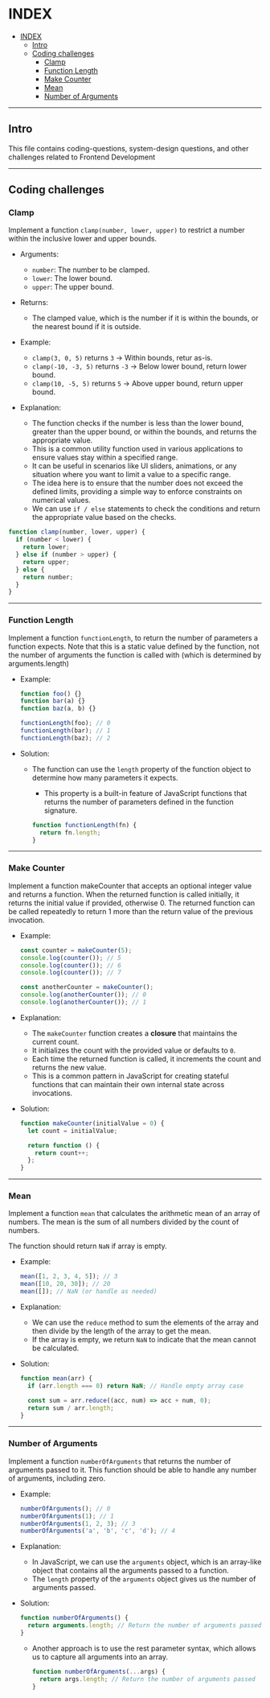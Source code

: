 # INDEX

- [INDEX](#index)
  - [Intro](#intro)
  - [Coding challenges](#coding-challenges)
    - [Clamp](#clamp)
    - [Function Length](#function-length)
    - [Make Counter](#make-counter)
    - [Mean](#mean)
    - [Number of Arguments](#number-of-arguments)

---

## Intro

This file contains coding-questions, system-design questions, and other challenges related to Frontend Development

---

## Coding challenges

### Clamp

Implement a function `clamp(number, lower, upper)` to restrict a number within the inclusive lower and upper bounds.

- Arguments:
  - `number`: The number to be clamped.
  - `lower`: The lower bound.
  - `upper`: The upper bound.
- Returns:
  - The clamped value, which is the number if it is within the bounds, or the nearest bound if it is outside.
- Example:

  - `clamp(3, 0, 5)` returns `3` -> Within bounds, retur as-is.
  - `clamp(-10, -3, 5)` returns `-3` -> Below lower bound, return lower bound.
  - `clamp(10, -5, 5)` returns `5` -> Above upper bound, return upper bound.

- Explanation:
  - The function checks if the number is less than the lower bound, greater than the upper bound, or within the bounds, and returns the appropriate value.
  - This is a common utility function used in various applications to ensure values stay within a specified range.
  - It can be useful in scenarios like UI sliders, animations, or any situation where you want to limit a value to a specific range.
  - The idea here is to ensure that the number does not exceed the defined limits, providing a simple way to enforce constraints on numerical values.
  - We can use `if / else` statements to check the conditions and return the appropriate value based on the checks.

```js
function clamp(number, lower, upper) {
  if (number < lower) {
    return lower;
  } else if (number > upper) {
    return upper;
  } else {
    return number;
  }
}
```

---

### Function Length

Implement a function `functionLength`, to return the number of parameters a function expects. Note that this is a static value defined by the function, not the number of arguments the function is called with (which is determined by arguments.length)

- Example:

  ```js
  function foo() {}
  function bar(a) {}
  function baz(a, b) {}

  functionLength(foo); // 0
  functionLength(bar); // 1
  functionLength(baz); // 2
  ```

- Solution:

  - The function can use the `length` property of the function object to determine how many parameters it expects.

    - This property is a built-in feature of JavaScript functions that returns the number of parameters defined in the function signature.

    ```js
    function functionLength(fn) {
      return fn.length;
    }
    ```

---

### Make Counter

Implement a function makeCounter that accepts an optional integer value and returns a function. When the returned function is called initially, it returns the initial value if provided, otherwise 0. The returned function can be called repeatedly to return 1 more than the return value of the previous invocation.

- Example:

  ```js
  const counter = makeCounter(5);
  console.log(counter()); // 5
  console.log(counter()); // 6
  console.log(counter()); // 7

  const anotherCounter = makeCounter();
  console.log(anotherCounter()); // 0
  console.log(anotherCounter()); // 1
  ```

- Explanation:

  - The `makeCounter` function creates a **closure** that maintains the current count.
  - It initializes the count with the provided value or defaults to `0`.
  - Each time the returned function is called, it increments the count and returns the new value.
  - This is a common pattern in JavaScript for creating stateful functions that can maintain their own internal state across invocations.

- Solution:

  ```js
  function makeCounter(initialValue = 0) {
    let count = initialValue;

    return function () {
      return count++;
    };
  }
  ```

---

### Mean

Implement a function `mean` that calculates the arithmetic mean of an array of numbers. The mean is the sum of all numbers divided by the count of numbers.

The function should return `NaN` if array is empty.

- Example:

  ```js
  mean([1, 2, 3, 4, 5]); // 3
  mean([10, 20, 30]); // 20
  mean([]); // NaN (or handle as needed)
  ```

- Explanation:

  - We can use the `reduce` method to sum the elements of the array and then divide by the length of the array to get the mean.
  - If the array is empty, we return `NaN` to indicate that the mean cannot be calculated.

- Solution:

  ```js
  function mean(arr) {
    if (arr.length === 0) return NaN; // Handle empty array case

    const sum = arr.reduce((acc, num) => acc + num, 0);
    return sum / arr.length;
  }
  ```

---

### Number of Arguments

Implement a function `numberOfArguments` that returns the number of arguments passed to it. This function should be able to handle any number of arguments, including zero.

- Example:

  ```js
  numberOfArguments(); // 0
  numberOfArguments(1); // 1
  numberOfArguments(1, 2, 3); // 3
  numberOfArguments('a', 'b', 'c', 'd'); // 4
  ```

- Explanation:

  - In JavaScript, we can use the `arguments` object, which is an array-like object that contains all the arguments passed to a function.
  - The `length` property of the `arguments` object gives us the number of arguments passed.

- Solution:

  ```js
  function numberOfArguments() {
    return arguments.length; // Return the number of arguments passed
  }
  ```

  - Another approach is to use the rest parameter syntax, which allows us to capture all arguments into an array.

    ```js
    function numberOfArguments(...args) {
      return args.length; // Return the number of arguments passed
    }
    ```
